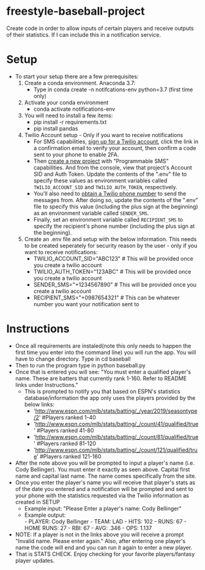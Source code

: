 # freestyle-baseball-project
Create code in order to allow inputs of certain players and receive outputs of their statistics. If I can include this in a notification service.

# Setup
- To start your setup there are a few prerequisites:
    1. Create a conda environment. Anaconda 3.7:
        - Type in conda create -n notifcations-env python=3.7 (first time only)
    2. Activate your conda environment
        - conda activate notifications-env
    3. You will need to install a few items:
        - pip install -r requirements.txt
        - pip install pandas
    4. Twilio Account setup - Only if you want to receive notifications
        - For SMS capabilities, [sign up for a Twilio account](https://www.twilio.com/try-twilio), click the link in a confirmation email to verify your account, then confirm a code sent to your phone to enable 2FA.
        - Then [create a new project](https://www.twilio.com/console/projects/create) with "Programmable SMS" capabilities. And from the console, view that project's Account SID and Auth Token. Update the contents of the ".env" file to specify these values as environment variables called `TWILIO_ACCOUNT_SID` and `TWILIO_AUTH_TOKEN`, respectively.
        - You'll also need to [obtain a Twilio phone number](https://www.twilio.com/console/sms/getting-started/build) to send the messages from. After doing so, update the contents of the ".env" file to specify this value (including the plus sign at the beginning) as an environment variable called `SENDER_SMS`.
        - Finally, set an environment variable called `RECIPIENT_SMS` to specify the recipient's phone number (including the plus sign at the beginning).
    5. Create an .env file and setup with the below information. This needs to be created seperately for security reason by the user - only if you want to receive notifications:
        - TWILIO_ACCOUNT_SID="ABC123" # This will be provided once you create a twilio account
        - TWILIO_AUTH_TOKEN="123ABC" # This will be provided once you create a twilio account
        - SENDER_SMS="+1234567890" # This will be provided once you create a twilio account
        - RECIPIENT_SMS="+0987654321" # This can be whatever number you want your notification sent to
  

# Instructions

- Once all requirements are instaled(note this only needs to happen the first time you enter into the command line) you will run the app. You will have to change directory. Type in cd baseball
- Then to run the program type in python baseball.py
- Once that is entered you will see: "You must enter a qualified player's name. These are batters that currently rank 1-160. Refer to README links under Instructions."
    - This is prompted to notify you that based on ESPN's statistics database/information the app only uses the players provided by the below links:
        - 'http://www.espn.com/mlb/stats/batting/_/year/2019/seasontype/2' #Players ranked 1-40
        - 'http://www.espn.com/mlb/stats/batting/_/count/41/qualified/true' #Players ranked 41-80
        - 'http://www.espn.com/mlb/stats/batting/_/count/81/qualified/true' #Players ranked 81-120
        - 'http://www.espn.com/mlb/stats/batting/_/count/121/qualified/true' #Players ranked 121-160
- After the note above you will be prompted to input a player's name (i.e. Cody Bellinger). You must enter it exactly as seen above. Capital first name and capital last name. The name comes specifically from the site. 
- Once you enter the player's name you will receive that player's stats as of the date you entered and a notification will be prompted and sent to your phone with the statistics requested via the Twilio information as created in SETUP
    - Example input: "Please Enter a player's name: Cody Bellinger"
    - Example output:   
                - PLAYER: Cody Bellinger
                - TEAM: LAD
                - HITS: 102
                - RUNS: 67
                - HOME RUNS: 27
                - RBI: 67
                - AVG: .346
                - OPS: 1.137
- NOTE: If a player is not in the links above you will receive a prompt "Invalid name. Please enter again." Also, after entering one player's name the code will end and you can run it again to enter a new player.
- That is STATS CHECK. Enjoy checking for your favorite players/fantasy player updates.
